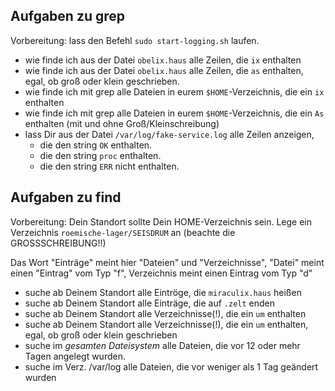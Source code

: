 ## Aufgaben zu grep

Vorbereitung: lass den Befehl `sudo start-logging.sh` laufen.

- wie finde ich aus der Datei `obelix.haus` alle Zeilen, die `ix` enthalten
- wie finde ich aus der Datei `obelix.haus` alle Zeilen, die `as` enthalten, egal, ob groß oder klein geschrieben.
- wie finde ich mit grep alle Dateien in eurem `$HOME`-Verzeichnis, die ein `ix` enthalten
- wie finde ich mit grep alle Dateien in eurem `$HOME`-Verzeichnis, die ein `As` enthalten (mit und ohne Groß/Kleinschreibung)
- lass Dir aus der Datei `/var/log/fake-service.log` alle Zeilen anzeigen,
    - die den string `OK` enthalten.
    - die den string `proc` enthalten.
    - die den string `ERR` nicht enthalten.

## Aufgaben zu find

Vorbereitung: Dein Standort sollte Dein HOME-Verzeichnis sein. Lege ein Verzeichnis `roemische-lager/SEISDRUM` an (beachte die GROSSSCHREIBUNG!!)

Das Wort "Einträge" meint hier "Dateien" und "Verzeichnisse", "Datei" meint einen "Eintrag" vom Typ "f", Verzeichnis meint einen Eintrag vom Typ "d"

- suche ab Deinem Standort alle Eintröge, die `miraculix.haus` heißen
- suche ab Deinem Standort alle Einträge, die auf `.zelt` enden
- suche ab Deinem Standort alle Verzeichnisse(!), die ein `um` enthalten
- suche ab Deinem Standort alle Verzeichnisse(!), die ein `um` enthalten, egal, ob groß oder klein geschrieben
- suche im _gesamten Dateisystem_ alle Dateien, die vor 12 oder mehr Tagen angelegt wurden.
- suche im Verz. /var/log alle Dateien, die vor weniger als 1 Tag geändert wurden

